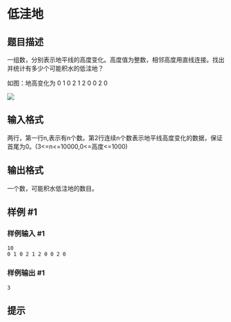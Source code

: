 # 低洼地

## 题目描述

一组数，分别表示地平线的高度变化。高度值为整数，相邻高度用直线连接。找出并统计有多少个可能积水的低洼地？

如图：地高变化为 0 1 0 2 1 2 0 0 2 0





 ![](https://cdn.luogu.com.cn/upload/pic/116.png) 



## 输入格式

两行，第一行n,表示有n个数。第2行连续n个数表示地平线高度变化的数据，保证首尾为0。(3<=n<=10000,0<=高度<=1000)


## 输出格式

一个数，可能积水低洼地的数目。


## 样例 #1

### 样例输入 #1
```
10
0 1 0 2 1 2 0 0 2 0
```

### 样例输出 #1

```
3
```

## 提示


